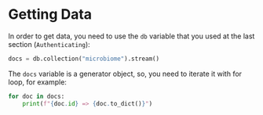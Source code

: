 # Getting Data

In order to get data, you need to use the `db` variable that you used at the last section (`Authenticating`):

```Python
docs = db.collection("microbiome").stream()
```

The `docs` variable is a generator object, so, you need to iterate it with for loop, for example:
```Python
for doc in docs:
    print(f"{doc.id} => {doc.to_dict()}")
```